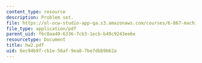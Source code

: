 ```yaml
---
content_type: resource
description: Problem set.
file: https://ol-ocw-studio-app-qa.s3.amazonaws.com/courses/6-867-machine-learning-fall-2006/6ec94b9fcb1e56af9ea87be7dbb9b62a_hw2.pdf
file_type: application/pdf
parent_uid: f6c0aa49-6336-7cb3-1ecb-b49c9243ee6e
resourcetype: Document
title: hw2.pdf
uid: 6ec94b9f-cb1e-56af-9ea8-7be7dbb9b62a
---
```

